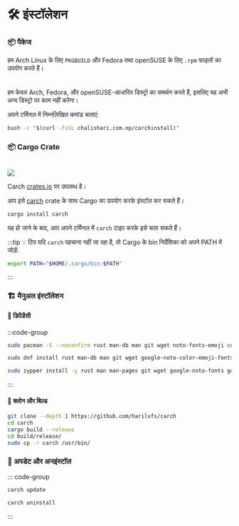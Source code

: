 # 🛠️ इंस्टॉलेशन

### 📦 पैकेज

हम Arch Linux के लिए `PKGBUILD` और Fedora तथा openSUSE के लिए `.rpm` फाइलों का उपयोग करते हैं।

<div class="danger custom-block" style="padding-top: 8px">

हम केवल Arch, Fedora, और openSUSE-आधारित डिस्ट्रो का समर्थन करते हैं, इसलिए यह अभी अन्य डिस्ट्रो पर काम नहीं करेगा।

</div>

अपने टर्मिनल में निम्नलिखित कमांड चलाएं:

```sh
bash -c "$(curl -fsSL chalishari.com.np/carchinstall)"
```

### 📦 Cargo Crate

<br>

<img src="https://img.shields.io/crates/v/carch?style=for-the-badge&logo=rust&color=f5a97f&logoColor=fe640b&labelColor=171b22" >

Carch [crates.io](https://crates.io/) पर उपलब्ध है।

आप इसे [carch](https://crates.io/crates/carch) crate के साथ Cargo का उपयोग करके इंस्टॉल कर सकते हैं।

```sh
cargo install carch
```

यह हो जाने के बाद, आप अपने टर्मिनल में `carch` टाइप करके इसे चला सकते हैं।

:::tip :bulb: टिप
यदि `carch` पहचाना नहीं जा रहा है, तो Cargo के bin निर्देशिका को अपने PATH में जोड़ें:

```sh
export PATH="$HOME/.cargo/bin:$PATH"
```

:::

### 🏗️ मैनुअल इंस्टॉलेशन

#### 📜 डिपेंडेंसी

:::code-group

```sh [<i class="devicon-archlinux-plain"></i> Arch]
sudo pacman -S --noconfirm rust man-db man git wget noto-fonts-emoji curl bash-completion ttf-nerd-fonts-symbols ttf-jetbrains-mono-nerd cargo fzf glibc gcc
```

```sh [<i class="devicon-fedora-plain"></i> Fedora]
sudo dnf install rust man-db man git wget google-noto-color-emoji-fonts google-noto-emoji-fonts jetbrains-mono-fonts-all bash-completion-devel curl cargo fzf glibc gcc -y
```

```sh [<i class="devicon-opensuse-plain"></i>  openSUSE ]
sudo zypper install -y rust man man-pages git wget google-noto-fonts google-noto-coloremoji-fonts jetbrains-mono-fonts  symbols-only-nerd-fonts bash-completion curl fzf glibc gcc  
```

:::

#### 🔧 क्लोन और बिल्ड

```sh
git clone --depth 1 https://github.com/harilvfs/carch
cd carch
cargo build --release
cd build/release/
sudo cp -r carch /usr/bin/
```

### 🔄 अपडेट और अनइंस्टॉल

::: code-group

```sh [ 🔄 अपडेट ]
carch update
```

```sh [ 🗑️ अनइंस्टॉल ]
carch uninstall
```

:::